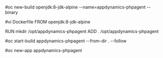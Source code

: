 #oc new-build openjdk:8-jdk-alpine --name=appdynamics-phpagent --binary

#vi Dockerfile
FROM openjdk:8-jdk-alpine

RUN mkdir /opt/appdynamics-phpagent
ADD . /opt/appdynamics-phpagent

#oc start-build appdynamics-phpagent --from-dir . --follow

#oc new-app appdynamics-phpagent
